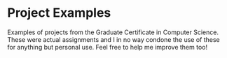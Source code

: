 # Project Examples
Examples of projects from the Graduate Certificate in Computer Science. These were actual assignments and I in no way condone the use of these for anything but personal use. Feel free to help me improve them too!
